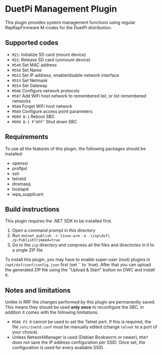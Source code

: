 # DuetPi Management Plugin 

This plugin provides system management functions using regular RepRapFirmware M-codes for the DuetPi distribution.

## Supported codes

- `M21`: Initialize SD card (mount device)
- `M22`: Release SD card (unmount device)
- `M540` Set MAC address
- `M550` Set Name
- `M552` Set IP address, enable/disable network interface
- `M553` Set Netmask
- `M554` Set Gateway
- `M586` Configure network protocols
- `M587` Add WiFi host network to remembered list, or list remembered networks
- `M588` Forget WiFi host network
- `M589` Configure access point parameters
- `M999 B-1` Reboot SBC
- `M999 B-1 P"OFF"` Shut down SBC

## Requirements

To use all the features of this plugin, the following packages should be installed:
- openssl
- proftpd
- ssh
- telnetd
- dnsmasq
- hostapd
- wpa_supplicant

## Build instructions

This plugin requires the .NET SDK to be installed first.

1. Open a command prompt in this directory
2. Run `dotnet publish -r linux-arm -o .\zip\dsf\ /p:PublishTrimmed=true`
3. Go to the `zip` directory and compress all the files and directories in it to a single ZIP file

To install this plugin, you may have to enable super-user (root) plugins in `/opt/dsf/conf/config.json` first (set `` to `true).
After that you can upload the generated ZIP file using the "Upload & Start" button on DWC and install it.

## Notes and limitations

Unlike in RRF the changes performed by this plugin are permanently saved. This means they should be used **only once** to reconfigure the SBC.
In addition it comes with the following limitations:

- `M586 P2 R` cannot be used to set the Telnet port. If this is required, the file `/etc/inetd.conf` must be manually edited (change `telnet` to a port of your choice).
- Unless NetworkManager is used (Debian Bookworm or newer), `M587` does not save the IP address configuration per SSID. Once set, the configuration is used for every available SSID